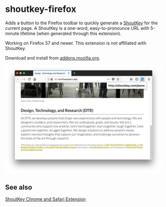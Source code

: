 # shoutkey-firefox

Adds a button to the Firefox toolbar to quickly generate a [ShoutKey](http://shoutkey.com) for the current page. A ShoutKey is a one-word, easy-to-pronounce URL with 5-minute lifetime (when generated through this extension).

Working on Firefox 57 and newer. This extension is not affiliated with ShoutKey.

Download and install from [addons.mozilla.org](https://addons.mozilla.org/en-US/firefox/addon/shoutkey/).

![Screenshot of a the extension icon in the toolbar, with a pop-up containing a shortened URL](./screenshot.png)

## See also

[ShoutKey Chrome and Safari Extension](https://github.com/NUDelta/shoutkey-extension)

